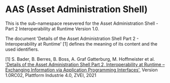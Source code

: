 # AAS (Asset Administration Shell)

This is the sub-namespace resevered for the Asset Administration Shell - Part 2 Interoperability at Runtime Version 1.0.

The document 'Details of the Asset Administration Shell Part 2 - Interoperability at Runtime' [1] defines the meaning of its content and the used identifiers.

[1] S. Bader, B. Berres, B. Boss, A. Graf Gatterburg, M. Hoffmeister et al.
['Details of the Asset Administration Shell Part 2, Interoperability at Runtime – Exchanging Information via Application Programming Interfaces'](), Version 1.0RC02,
Plattform Industrie 4.0, ZVEI, 2021
